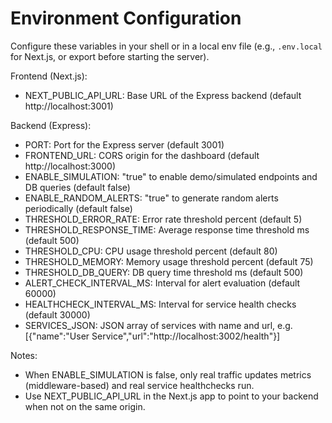 # Environment Configuration

Configure these variables in your shell or in a local env file (e.g., `.env.local` for Next.js, or export before starting the server).

Frontend (Next.js):
- NEXT_PUBLIC_API_URL: Base URL of the Express backend (default http://localhost:3001)

Backend (Express):
- PORT: Port for the Express server (default 3001)
- FRONTEND_URL: CORS origin for the dashboard (default http://localhost:3000)
- ENABLE_SIMULATION: "true" to enable demo/simulated endpoints and DB queries (default false)
- ENABLE_RANDOM_ALERTS: "true" to generate random alerts periodically (default false)
- THRESHOLD_ERROR_RATE: Error rate threshold percent (default 5)
- THRESHOLD_RESPONSE_TIME: Average response time threshold ms (default 500)
- THRESHOLD_CPU: CPU usage threshold percent (default 80)
- THRESHOLD_MEMORY: Memory usage threshold percent (default 75)
- THRESHOLD_DB_QUERY: DB query time threshold ms (default 500)
- ALERT_CHECK_INTERVAL_MS: Interval for alert evaluation (default 60000)
- HEALTHCHECK_INTERVAL_MS: Interval for service health checks (default 30000)
- SERVICES_JSON: JSON array of services with name and url, e.g.
  [{"name":"User Service","url":"http://localhost:3002/health"}]

Notes:
- When ENABLE_SIMULATION is false, only real traffic updates metrics (middleware-based) and real service healthchecks run.
- Use NEXT_PUBLIC_API_URL in the Next.js app to point to your backend when not on the same origin.
